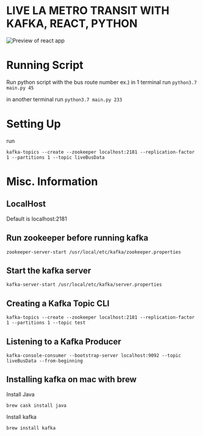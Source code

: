 # LIVE LA METRO TRANSIT WITH KAFKA, REACT, PYTHON


![Preview of react app](images/preview.png)

# Running Script
Run python script with the bus route number
ex.) in 1 terminal run ```python3.7 main.py 45```

in another terminal run ```python3.7 main.py 233```

# Setting Up 
run

```kafka-topics --create --zookeeper localhost:2181 --replication-factor 1 --partitions 1 --topic liveBusData```

# Misc. Information
## LocalHost
Default is localhost:2181

## Run zookeeper before running kafka
```
zookeeper-server-start /usr/local/etc/kafka/zookeeper.properties
```

## Start the kafka server
```
kafka-server-start /usr/local/etc/kafka/server.properties
```

## Creating a Kafka Topic CLI
```kafka-topics --create --zookeeper localhost:2181 --replication-factor 1 --partitions 1 --topic test```

## Listening to a Kafka Producer
```kafka-console-consumer --bootstrap-server localhost:9092 --topic liveBusData --from-beginning```

## Installing kafka on mac with brew
Install Java
```
brew cask install java
```

Install kafka
```
brew install kafka
```
